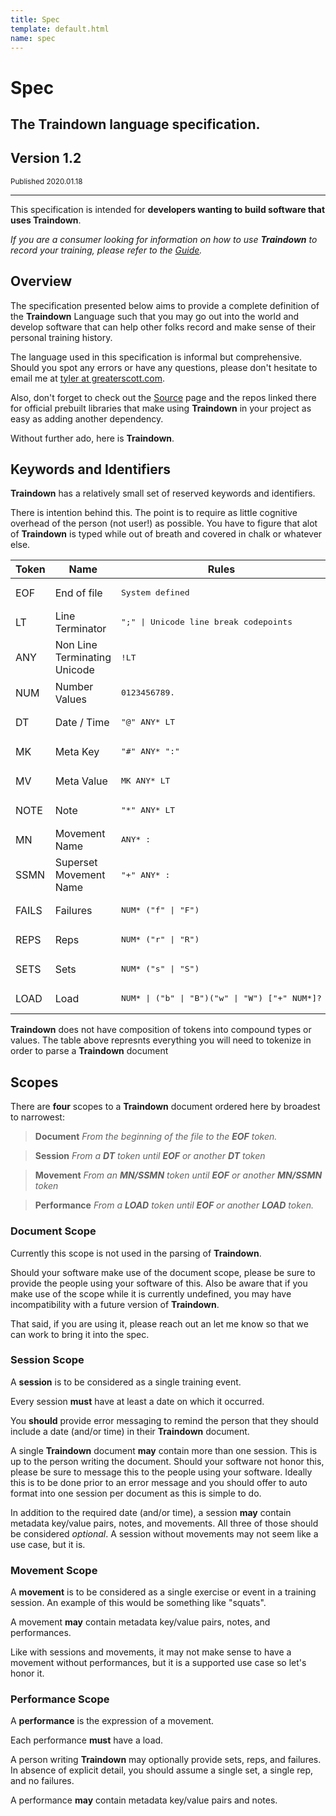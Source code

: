 ```yaml
---
title: Spec
template: default.html
name: spec
---
```


<h1 class="hero center-text">Spec</h1>
<h2 class="center-text">The Traindown language specification.</h2>
<h2 class="center-text">Version 1.2</h2>
<small class="block center-text">Published 2020.01.18</small>

---

This specification is intended for **developers wanting to build software that uses Traindown**.

*If you are a consumer looking for information on how to use **Traindown** to record your training, please refer to the [Guide](/guide).*

## Overview

The specification presented below aims to provide a complete definition of the **Traindown** Language such that you may go out into the world and develop software that can help other folks record and make sense of their personal training history.

The language used in this specification is informal but comprehensive. Should you spot any errors or have any questions, please don't hesitate to email me at [tyler at greaterscott.com](mailto:tyler@greaterscott.com).

Also, don't forget to check out the [Source](/source) page and the repos linked there for official prebuilt libraries that make using **Traindown** in your project as easy as adding another dependency.

Without further ado, here is **Traindown**.

## Keywords and Identifiers

**Traindown** has a relatively small set of reserved keywords and identifiers.

There is intention behind this. The point is to require as little cognitive overhead of the person (not user!) as possible. You have to figure that alot of **Traindown** is typed while out of breath and covered in chalk or whatever else.

<table>
  <thead><tr><th>Token</th><th>Name</th><th>Rules</th></tr></thead>
  <tbody>
    <tr>
      <td>EOF</td>
      <td>End of file</td>
      <td><pre>System defined</pre></td>
    </tr>
    <tr>
      <td>LT</td>
      <td>Line Terminator</td>
      <td><pre>";" | Unicode line break codepoints</pre></td>
    </tr>
    <tr>
      <td>ANY</td>
      <td>Non Line Terminating Unicode</td>
      <td><pre>!LT</pre></td>
    </tr>
    <tr>
      <td>NUM</td>
      <td>Number Values</td>
      <td><pre>0123456789.</pre></td>
    </tr>
    <tr>
      <td>DT</td>
      <td>Date / Time</td>
      <td><pre>"@" ANY* LT</pre></td>
    </tr>
    <tr>
      <td>MK</td>
      <td>Meta Key</td>
      <td><pre>"#" ANY* ":"</pre></td>
    </tr>
    <tr>
      <td>MV</td>
      <td>Meta Value</td>
      <td><pre>MK ANY* LT</pre></td>
    </tr>
    <tr>
      <td>NOTE</td>
      <td>Note</td>
      <td><pre>"*" ANY* LT</pre></td>
    </tr>
    <tr>
      <td>MN</td>
      <td>Movement Name</td>
      <td><pre>ANY* :</pre></td>
    </tr>
    <tr>
      <td>SSMN</td>
      <td>Superset Movement Name</td>
      <td><pre>"+" ANY* :</pre></td>
    </tr>
    <tr>
      <td>FAILS</td>
      <td>Failures</td>
      <td><pre>NUM* ("f" | "F")</pre></td>
    </tr>
    <tr>
      <td>REPS</td>
      <td>Reps</td>
      <td><pre>NUM* ("r" | "R")</pre></td>
    </tr>
    <tr>
      <td>SETS</td>
      <td>Sets</td>
      <td><pre>NUM* ("s" | "S")</pre></td>
    </tr>
    <tr>
      <td>LOAD</td>
      <td>Load</td>
      <td><pre>NUM* | ("b" | "B")("w" | "W") ["+" NUM*]?</pre></td>
    </tr>
  </tbody>
</table>

**Traindown** does not have composition of tokens into compound types or values. The table above represnts everything you will need to tokenize in order to parse a **Traindown** document

## Scopes

There are **four** scopes to a **Traindown** document ordered here by broadest to narrowest:

> **Document**
> *From the beginning of the file to the **EOF** token.*

> **Session**
> *From a **DT** token until **EOF** or another **DT** token*

> **Movement**
> *From an **MN/SSMN** token until **EOF** or another **MN/SSMN** token*

> **Performance**
> *From a **LOAD** token until **EOF** or another **LOAD** token.*

### Document Scope

Currently this scope is not used in the parsing of **Traindown**.

Should your software make use of the document scope, please be sure to provide the people using your software of this. Also be aware that if you make use of the scope while it is currently undefined, you may have incompatibility with a future version of **Traindown**.

That said, if you are using it, please reach out an let me know so that we can work to bring it into the spec.

### Session Scope

A **session** is to be considered as a single training event.

Every session **must** have at least a date on which it occurred.

You **should** provide error messaging to remind the person that they should include a date (and/or time) in their **Traindown** document.

A single **Traindown** document **may** contain more than one session. This is up to the person writing the document. Should your software not honor this, please be sure to message this to the people using your software. Ideally this is to be done prior to an error message and you should offer to auto format into one session per document as this is simple to do.

In addition to the required date (and/or time), a session **may** contain metadata key/value pairs, notes, and movements. All three of those should be considered *optional*. A session without movements may not seem like a use case, but it is.

### Movement Scope

A **movement** is to be considered as a single exercise or event in a training session. An example of this would be something like "squats".

A movement **may** contain metadata key/value pairs, notes, and performances.

Like with sessions and movements, it may not make sense to have a movement without performances, but it is a supported use case so let's honor it.

### Performance Scope

A **performance** is the expression of a movement.

Each performance **must** have a load.

A person writing **Traindown** may optionally provide sets, reps, and failures. In absence of explicit detail, you should assume a single set, a single rep, and no failures.

A performance **may** contain metadata key/value pairs and notes.
